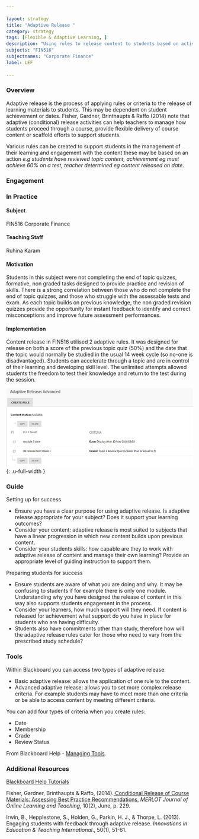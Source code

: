 ```yaml
---

layout: strategy
title: "Adaptive Release "
category: strategy
tags: [Flexible & Adaptive Learning, ]
description: "Using rules to release content to students based on activity."
subjects: "FIN516"
subjectnames: "Corporate Finance"
label: LEF

---
```


### Overview

Adaptive release is the process of applying rules or criteria to the release of learning materials to students. This may be dependent on student achievement or dates. Fisher, Gardner, Brinthaupts & Raffo (2014) note that adaptive (conditional) release activities can help teachers to manage how students proceed through a course, provide flexible delivery of course content or scaffold efforts to support students.

Various rules can be created to support students in the management of their learning and engagement with the content these may be based on an action *e.g students have reviewed topic content, achievement eg must achieve 60% on a test, teacher determined eg content released on date*.

### Engagement

### In Practice
<div class="u-release practice" >

<div class="practice-item">
<div class="practice-content" markdown="1">

#### Subject

FIN516 Corporate Finance

#### Teaching Staff

Ruhina Karam

#### Motivation

Students in this subject were not completing the end of topic quizzes, formative, non graded tasks designed to provide practice and revision of skills. There is a strong correlation between those who do not complete the end of topic quizzes, and those who struggle with the assessable tests and exam. As each topic builds on previous knowledge, the non graded revision quizzes provide the opportunity for instant feedback to identify and correct misconceptions and improve future assessment performances.

#### Implementation

Content release in FIN516 utilised 2 adaptive rules. It was designed for release on both a score of the previous topic quiz (50%) and the date that the topic would normally be studied in the usual 14 week cycle (so no-one is disadvantaged). Students can accelerate through a topic and are in control of their learning and developing skill level.  The unlimited attempts allowed students the freedom to test their knowledge and return to the test during the session.  

![Screenshot of Adaptive Release rules](../images/practices/adaptive-release-1.png){: .u-full-width
}

</div>
</div>
</div>

### Guide

Setting up for success

* Ensure you have a clear purpose for using adaptive release. Is adaptive release appropriate for your subject? Does it support your learning outcomes?
* Consider your content: adaptive release is most suited to subjects that have a linear progression in which new content builds upon previous content.  
* Consider your students skills: how capable are they to work with adaptive release of content and manage their own learning? Provide an appropriate level of guiding instruction to support them.

Preparing students for success
* Ensure students are aware of what you are doing and why.  It may be confusing to students if for example there is only one module.  Understanding why you have designed the release of content in this way also supports students engagement in the process.  
* Consider your learners, how much support will they need. If content is released for achievement what support do you have in place for students who are having difficulty.  
* Students also have commitments other than study, therefore how will the adaptive release rules cater for those who need to vary from the prescribed study schedule?

### Tools

Within Blackboard you can access two types of adaptive release:

* Basic adaptive release: allows the application of one rule to the content.
* Advanced adaptive release: allows you to set more complex release criteria. For example students may have to meet more than one criteria or be able to access content by meeting different criteria.  

You can add four types of criteria when you create rules:

* Date
* Membership
* Grade
* Review Status

From Blackboard Help - [Managing Tools](https://help.blackboard.com/Learn/Administrator/Hosting/Tools_Management/Managing_Tools).

### Additional Resources

<div class="apa-ref" markdown="1">

[Blackboard Help Tutorials](https://help.blackboard.com/Learn/Instructor/Course_Content/Release_Content/Rules_for_Releasing_Content)

Fisher, Gardner, Brinthaupts & Raffo, (2014).[ Conditional Release of Course Materials: Assessing Best Practice Recommendations](http://jolt.merlot.org/vol10no2/fisher_0614.pdf), *MERLOT Journal of Online Learning and Teaching*, 10(2), June, p. 229.

Irwin, B., Hepplestone, S., Holden, G., Parkin, H. J., & Thorpe, L. (2013). Engaging students with feedback through adaptive release. *Innovations in Education & Teaching International*., 50(1), 51-61.

</div>
